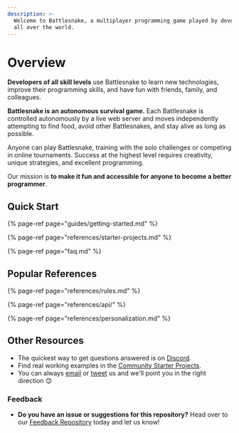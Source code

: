 ```yaml
---
description: >-
  Welcome to Battlesnake, a multiplayer programming game played by developers
  all over the world.
---
```


# Overview

**Developers of all skill levels** use Battlesnake to learn new technologies, improve their programming skills, and have fun with friends, family, and colleagues.

**Battlesnake is an autonomous survival game.** Each Battlesnake is controlled autonomously by a live web server and moves independently attempting to find food, avoid other Battlesnakes, and stay alive as long as possible.

Anyone can play Battlesnake, training with the solo challenges or competing in online tournaments. Success at the highest level requires creativity, unique strategies, and excellent programming.

Our mission is **to make it fun and accessible for anyone to become a better programmer**.

## Quick Start

{% page-ref page="guides/getting-started.md" %}

{% page-ref page="references/starter-projects.md" %}

{% page-ref page="faq.md" %}

## Popular References

{% page-ref page="references/rules.md" %}

{% page-ref page="references/api/" %}

{% page-ref page="references/personalization.md" %}

## Other Resources

* The quickest way to get questions answered is on [Discord](https://play.battlesnake.com/discord).
* Find real working examples in the [Community Starter Projects](references/starter-projects.md#community-starter-projects).
* You can always [email](mailto:hello@battlesnake.com) or [tweet](https://twitter.com/playbattlesnake) us and we'll point you in the right direction 😊

### Feedback

* **Do you have an issue or suggestions for this repository?** Head over to our [Feedback Repository](https://play.battlesnake.com/feedback) today and let us know!

